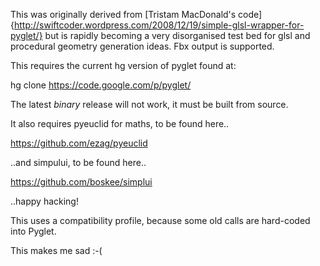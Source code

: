 
This was originally derived from [Tristam MacDonald's
code]{http://swiftcoder.wordpress.com/2008/12/19/simple-glsl-wrapper-for-pyglet/} but is rapidly becoming a very disorganised test bed for glsl and procedural geometry generation ideas. Fbx output is supported.

This requires the current hg version of pyglet found at:

hg clone https://code.google.com/p/pyglet/

The latest *binary* release will not work, it must be built from source.

It also requires pyeuclid for maths, to be found here..

https://github.com/ezag/pyeuclid

..and simpului, to be found here..

https://github.com/boskee/simplui

..happy hacking!

This uses a compatibility profile, because some old calls are hard-coded into Pyglet.

This makes me sad :-(
